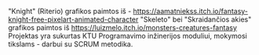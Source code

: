 "Knight" (Riterio) grafikos paimtos iš - https://aamatniekss.itch.io/fantasy-knight-free-pixelart-animated-character
"Skeleto" bei "Skraidančios akies" grafikos paimtos iš https://luizmelo.itch.io/monsters-creatures-fantasy
Projektas yra sukurtas KTU Programavimo inžinerijos moduliui, mokymosi tikslams - darbui su SCRUM metodika.
